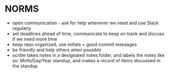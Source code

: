 # NORMS
- open communication - ask for help whenever we need and use Slack regularly
- set deadlines ahead of time, communicate to keep on track and discuss if we need more time
- keep repo organized, use initials + good commit messages
- be friendly and help others when possible
- scribe takes notes in a designated notes folder, and labels the notes like so: Mnth/Day/Year standup, and makes a record of items discussed in the standup
